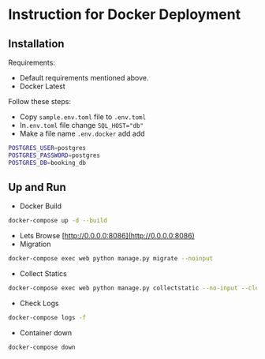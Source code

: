 # Instruction for Docker Deployment 

## Installation

Requirements:

- Default requirements mentioned above.
- Docker Latest

Follow these steps:
- Copy `sample.env.toml` file to `.env.toml`
- In`.env.toml` file change `SQL_HOST="db"`
- Make a file name `.env.docker` add add
```sh
POSTGRES_USER=postgres
POSTGRES_PASSWORD=postgres
POSTGRES_DB=booking_db
```

## Up and Run

 - Docker Build
```sh
docker-compose up -d --build
```
- Lets Browse [http://0.0.0.0:8086](http://0.0.0.0:8086)
- Migration
```sh
docker-compose exec web python manage.py migrate --noinput
```
- Collect Statics 
```sh
docker-compose exec web python manage.py collectstatic --no-input --clear
```
- Check Logs
```sh
docker-compose logs -f
``` 
- Container down
```sh
docker-compose down
```
